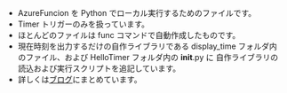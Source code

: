 - AzureFuncion を Python でローカル実行するためのファイルです。  
- Timer トリガーのみを扱っています。  
- ほとんどのファイルは func コマンドで自動作成したものです。  
- 現在時刻を出力するだけの自作ライブラリである display_time フォルダ内のファイル、および HelloTimer フォルダ内の __init__.py に 自作ライブラリの読込および実行スクリプトを追記しています。  
- 詳しくは[ブログ](https://zenn.dev/megane_otoko/articles/069_azure_function)にまとめています。  

